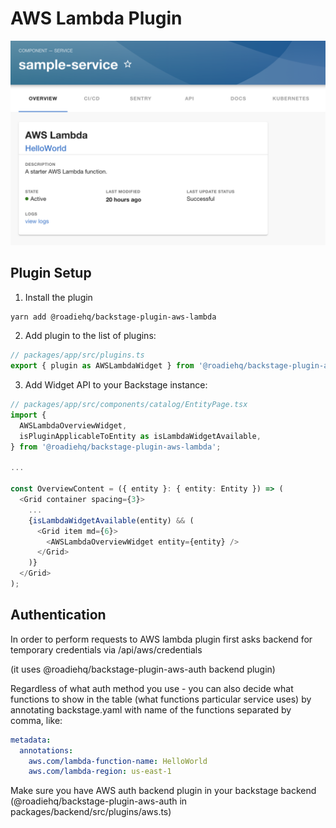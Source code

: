 # AWS Lambda Plugin

![preview of Lambda Widget](https://raw.githubusercontent.com/RoadieHQ/backstage-plugin-aws-lambda/master/docs/lambda-widget.png)

## Plugin Setup

1. Install the plugin

```bash
yarn add @roadiehq/backstage-plugin-aws-lambda
```

2. Add plugin to the list of plugins:

```ts
// packages/app/src/plugins.ts
export { plugin as AWSLambdaWidget } from '@roadiehq/backstage-plugin-aws-lambda';
```

3. Add Widget API to your Backstage instance:

```ts
// packages/app/src/components/catalog/EntityPage.tsx
import {
  AWSLambdaOverviewWidget,
  isPluginApplicableToEntity as isLambdaWidgetAvailable,
} from '@roadiehq/backstage-plugin-aws-lambda';

...

const OverviewContent = ({ entity }: { entity: Entity }) => (
  <Grid container spacing={3}>
    ...
    {isLambdaWidgetAvailable(entity) && (
      <Grid item md={6}>
        <AWSLambdaOverviewWidget entity={entity} />
      </Grid>
    )}
  </Grid>
);
```

## Authentication

In order to perform requests to AWS lambda plugin first asks backend for temporary credentials via /api/aws/credentials

(it uses @roadiehq/backstage-plugin-aws-auth backend plugin)

Regardless of what auth method you use - you can also decide what functions to show in the table (what functions particular service uses) by annotating backstage.yaml with name of the functions separated by comma, like:

```yaml
metadata:
  annotations:
    aws.com/lambda-function-name: HelloWorld
    aws.com/lambda-region: us-east-1
```

Make sure you have AWS auth backend plugin in your backstage backend (@roadiehq/backstage-plugin-aws-auth in packages/backend/src/plugins/aws.ts)

